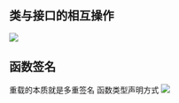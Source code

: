 ## 类与接口的相互操作
![](https://img.markuszhang.com/img/20240515224601.png)

## 函数签名
重载的本质就是多重签名
函数类型声明方式
![](https://img.markuszhang.com/img/20240515235057.png)